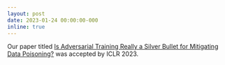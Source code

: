 ```yaml
---
layout: post
date: 2023-01-24 00:00:00-000
inline: true
---
```


Our paper titled [Is Adversarial Training Really a Silver Bullet for Mitigating Data Poisoning?](https://openreview.net/forum?id=zKvm1ETDOq) was accepted by ICLR 2023.